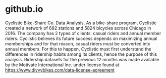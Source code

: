# github.io
Cyclistic Bike-Share Co. Data Analysis. 
As a bike-share program, Cyclistic created a network of 692 stations and 5824 bicycles across Chicago in 2016. The company has 2 types of clients: casual riders and annual member riders. Cyclistic believes its future success depends on maximizing annual memberships and for that reason, casual riders must be converted into annual members. For this to happen, Cyclistic must first understand the differences in ridership habits among its clients, hence the purpose of this analysis.
Ridership datasets for the previous 12 months was made available by the Motivate International Inc. under license found at https://www.divvybikes.com/data-license-agreement
